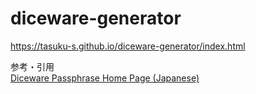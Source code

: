 # diceware-generator

https://tasuku-s.github.io/diceware-generator/index.html


参考・引用  
[Diceware Passphrase Home Page (Japanese)](http://www.hyuki.com/diceware/)
